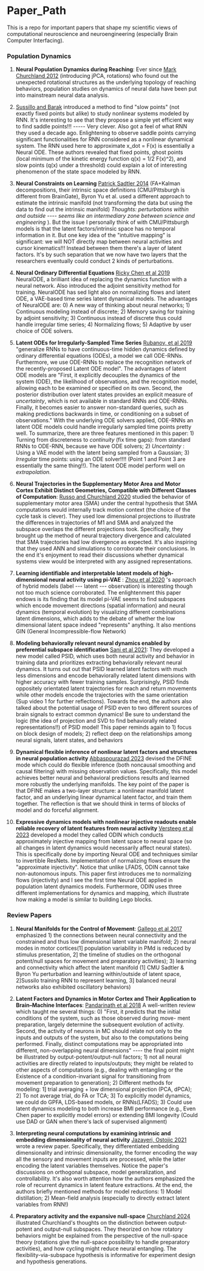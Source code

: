 # Paper_Path

This is a repo for important papers that shape my scientific views of computational neuroscience and neuroengineering (especially Brain Computer Interfacing).


### Population Dynamics
1) __Neural Population Dynamics during Reaching__: Ever since [Mark Churchland 2012](https://www.nature.com/articles/nature11129) (introducing jPCA, rotations) who found out the unexpected rotational structures as the underlying topology of reaching behaviors, population studies on dynamics of neural data have been put into mainstream neural data analysis.

2) [Sussillo and Barak](https://pubmed.ncbi.nlm.nih.gov/23272922/) introduced a method to find "slow points" (not exactly fixed points but alike) to study nonlinear systems modeled by RNN. It's interesting to see that they propose a simple yet efficient way to find saddle points!!! ----- Very clever. Also got a feel of what RNN they used a decade ago. Enlightening to observe saddle points carrying significant functionalities for RNN considered as a nonlinear dynamical system. The RNN used here to approximate x_dot = F(x) is essentially a Neural ODE. These authors revealed that fixed points, ghost points (local minimum of the kinetic energy function q(x) = 1/2 F(x)^2), and slow points (q(x) under a threshold) could explain a lot of interesting phenomenon of the state space modeled by RNN. 

3) __Neural Constraints on Learning__  [Patrick Sadtler 2014](https://www.nature.com/articles/nature13665) (FA+Kalman decompositions, their intrinsic space definitions (CMU/Pittsburgh is different from BrainGate), Byron Yu et al. used a different approach to estimate the intrinsic manifold (not transforming the data but using the data to find out the intrinsic manifold) _Thoughts: perturbations within and outside ---- seems like an intermediary zone between science and engineering_ ). But the issue I personally think of with CMU/Pittsburgh models is that the latent factors/intrinsic space has no temporal information in it. But one key idea of the "intuitive mapping" is significant: we will NOT directly map between neural activities and cursor kinematics!!! Instead between them there's a layer of latent factors. It's by such separation that we now have two layers that the researchers eventually could conduct 2 kinds of perturbations.

4) __Neural Ordinary Differential Equations__ [Ricky Chen et al 2019](https://arxiv.org/abs/1806.07366) NeuralODE, a brilliant idea of replacing the dynamics function with a neural network. Also introduced the adjoint sensitivity method for training. NeuralODE has sed light also on normalizing flows and latent ODE, a VAE-based time series latent dynamical models. The advantages of NeuralODE are: 0) A new way of thinking about neural networks; 1) Continuous modeling instead of discrete; 2) Memory saving for training by adjoint sensitivity; 3) Continuous instead of discrete thus could handle irregular time series; 4) Normalizing flows; 5) Adaptive by user choice of ODE solvers.

5) __Latent ODEs for Irregularly-Sampled Time Series__ [Rubanov, et al 2019](https://arxiv.org/abs/1907.03907) "generalize RNNs to have continuous-time hidden dynamics defined by ordinary differential equations (ODEs), a model we call ODE-RNNs. Furthermore, we use ODE-RNNs to replace the recognition network of the recently-proposed Latent ODE model". The advantages of latent ODE models are "First, it explicitly decouples the dynamics of the system (ODE), the likelihood of observations, and the recognition model, allowing each to be examined or specified on its own. Second, the posterior distribution over latent states provides an explicit measure of _uncertainty_, which is not available in standard RNNs and ODE-RNNs. Finally, it becomes easier to answer non-standard queries, such as making predictions backwards in time, or conditioning on a subset of observations." With the underlying ODE solvers applied, ODE-RNNs an latent ODE models could handle irregularly sampled time points pretty well. To summarize, there are three features mentioned in this paper: 1) Turning from discreteness to _continuity_ (fix time gaps): from standard RNNs to ODE-RNN, because we have ODE solvers; 2) _Uncertainty_ : Using a VAE model with the latent being sampled from a Gaussian; 3) _Irregular_ time points: using an ODE solver!!!! (Point 1 and Point 3 are essentially the same thing!!). The latent ODE model perform well on _extrapolation_. 

6) __Neural Trajectories in the Supplementary Motor Area and Motor Cortex Exhibit Distinct Geometries, Compatible with Different Classes of Computation__: 
[Russo and Churchland 2020](https://www.sciencedirect.com/science/article/pii/S0896627320303664) studied the behavior of supplementary motor area (SMA) under the central hypothesis that SMA computations would internally track motion context (the choice of the cycle task is clever). They used low dimensional projections to illustrate the differences in trajectories of M1 and SMA and analyzed the subspace overlaps the different projections took. Specifically, they brought up the method of neural trajectory divergence and calculated that SMA trajectories had low divergence as expected. It's also inspiring that they used ANN and simulations to corroborate their conclusions. In the end it's enjoyment to read their discussions whether dynamical systems view would be interpreted with any assigned representations.

7) __Learning identifiable and interpretable latent models of high-dimensional neural activity using pi-VAE__ : [Zhou et al 2020](https://arxiv.org/abs/2011.04798) 's approach of hybrid models (label --- latent --- observation) is interesting though not too much science corroborated. The enlightenment this paper endows is its finding that its model pi-VAE seems to find subspaces which encode movement directions (spatial information) and neural dynamics (temporal evolution) by visualizing different combinations latent dimensions, which adds to the debate of whether the low dimensional latent space indeed "represents" anything. It also mentions GIN (General Incompressible-flow Network)

8) __Modeling behaviorally relevant neural dynamics enabled by preferential subspace identification__ [Sani et al 2021](https://www.nature.com/articles/s41593-020-00733-0): They developed a new model called PSID, which uses both neural activity and behavior in training data and prioritizes extracting behaviorally relevant neural dynamics. It turns out out that PSID learned latent factors with much less dimensions and encode behaviorally related latent dimensions with higher accuracy with fewer training samples. Surprisingly, PSID finds oppositely orientated latent trajectories for reach and return movements while other models encode the trajectories with the same orientation (Sup video 1 for further reflections). Towards the end, the authors also talked about the potential usage of PSID even to two different sources of brain signals to extract common dynamics! Be sure to understand the logic (the idea of projection and SVD to find behaviorally related representations!!) of PSID model! This paper reminds again to 1) focus on block design of models; 2) reflect deep on the relationships among neural signals, latent states, and behaviors

9) __Dynamical flexible inference of nonlinear latent factors and structures in neural population activity__ [Abbaspourazad 2023](https://www.nature.com/articles/s41551-023-01106-1) devised the DFINE mode which could do flexible inference (both noncausal smoothing and causal filtering) with missing observation values. Specifically, this model achieves better neural and behavioral predictions results and learned more robustly the underlying manifolds. The key point of the paper is that DFINE makes a two-layer structure: a nonlinear manifold latent factor, and an underlying linear dynamical latent factor, and train them together. The reflection is that we should think in terms of blocks of model and do forceful alignment.

10) __Expressive dynamics models with nonlinear injective readouts enable reliable recovery of latent features from neural activity__ [Versteeg et al 2023](https://pubmed.ncbi.nlm.nih.gov/37744459/#:~:text=Expressive%20dynamics%20models%20with%20nonlinear,latent%20features%20from%20neural%20activity) developed a model they called ODIN which conducts approximately injective mapping from latent space to neural space (so all changes in latent dynamics would necessarily affect neural states). This is specifically done by importing Neural ODE and techniques similar to invertible ResNets. Implementation of normalizing flows ensure the "approximate injectivity". Notice that unlike LFADS, ODIN cannot take non-autonomous inputs. This paper first introduces me to normalizing flows (injectivity) and I see the first time Neural ODE applied in population latent dynamics models. Furthermore, ODIN uses three different implementations for dynamics and mapping, which illustrate how making a model is similar to building Lego blocks.



### Review Papers
1) __Neural Manifolds for the Control of Movement__: [Gallego et al 2017](https://pubmed.ncbi.nlm.nih.gov/28595054/) emphasized 1) the connections between neural connectivity and the constrained and thus low dimensional latent variable manifold; 2) neural modes in motor cortices(1] population variability in PMd is reduced by stimulus presentation, 2] the timeline of studies on the orthogonal potent/null spaces for movement and preparatory activities); 3) learning and connectivity which affect the latent manifold (1] CMU Sadtler & Byron Yu perturbation and learning within/outside of latent space, 2]Sussilo training RNN to represent learning, 3] balanced neural networks also exhibited oscillatory behaviors)

2) __Latent Factors and Dynamics in Motor Cortex and Their Application to Brain–Machine Interfaces__: 
[Pandarinath et al 2018](https://www.jneurosci.org/content/38/44/9390) A well-written review which taught me several things: 0) "First, it predicts that the initial conditions of the system, such as those observed during move- ment preparation, largely determine the subsequent evolution of activity. Second, the activity of neurons in MC should relate not only to the inputs and outputs of the system, but also to the computations being performed. Finally, distinct computations may be appropriated into different, non-overlapping neural dimensions" ---- the final point might be illustrated by output-potent/output-null factors; 1) not all neural activities are directly related to inputs/outputs; they might be related to other aspects of computations (e.g., dealing with entangling or the Existence of a condition-invariant signal for transitioning from movement preparation to generation); 2) Different methods for modeling: 1] trial averaging + low dimensional projection (PCA, dPCA); 2] To not average trial, do FA or TCA; 3] To explicitly model dynamics, we could do GPFA, LDS-based models, or RNNs(LFADS); 3) Could use latent dynamics modeling to both increase BMI performance (e.g., Even Chen paper to explicitly model errors) or extending BMI longevity (Could use DAD or GAN when there's lack of supervised alignment)

3) __Interpreting neural computations by examining intrinsic and embedding dimensionality of neural activity__ [Jazayeri, Ostojic 2021](https://www.sciencedirect.com/science/article/pii/S0959438821000933) wrote a review paper. Specifically, they differentiated embedding dimensionality and intrinsic dimensionality, the former encoding the way all the sensory and movement inputs are processed, while the latter encoding the latent variables themselves. Notice the paper's discussions on orthogonal subspace, model generalization, and controllability. It's also worth attention how the authors emphasized the role of recurrent dynamics in latent feature extractions. At the end, the authors briefly mentioned methods for model reductions: 1) Model distillation; 2) Mean-field analysis (especially to directly extract latent variables from RNN!)

4) __Preparatory activity and the expansive null-space__ [Churchland 2024](https://www.nature.com/articles/s41583-024-00796-z) illustrated Churchland's thoughts on the distinction between output-potent and output-null subspaces. They theorized on how rotatory behaviors might be explained from the perspective of the null-space theory (rotations give the null-space possibility to handle preparatory activities), and how cycling might reduce neural entangling. The flexibility-via-subspace hypothesis is informative for experiment design and hypothesis generations.



